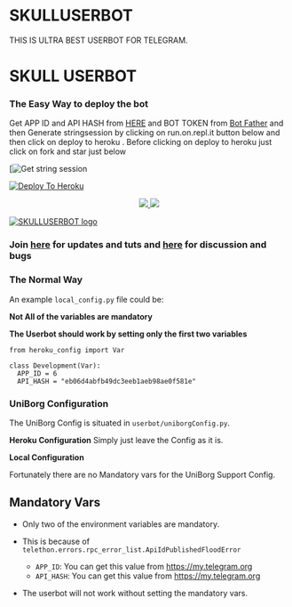 # SKULLUSERBOT
THIS IS ULTRA BEST USERBOT FOR TELEGRAM.

# SKULL USERBOT

### The Easy Way to deploy the bot
Get APP ID and API HASH from [HERE](https://my.telegram.org) and BOT TOKEN from [Bot Father](https://t.me/botfather) and then Generate stringsession by clicking on run.on.repl.it button below and then click on deploy to heroku . Before clicking on deploy to heroku just click on fork and star just below

[![Get string session](https://repl.it/@hackelite01/SKULLUSERBOT)

[![Deploy To Heroku](https://www.herokucdn.com/deploy/button.svg)](https://dashboard.heroku.com/new?button-url=https%3A%2F%2Fgithub.com%2Fhackelite01%2FSKULLUSERBOT%2Ftree%2Fbugs&template=https%3A%2F%2Fgithub.com%2Fhackelite01%2FSKULLUSERBOT)
<p align="center">
  <a href="https://github.com/hackelite01/SKULLUSERBOT/fork">
    <img src="https://img.shields.io/github/forks/hackelite01/SKULLUSERBOT?label=Fork&style=social">
    
  </a>
  <a href="https://github.com/hackelite01/SKULLUSERBOT">
    <img src="https://img.shields.io/github/stars/hackelite01/SKULLUSERBOT?style=social">
  </a>
</p>


[![SKULLUSERBOT logo](https://telegra.ph/file/0e2141584fb187583002b.jpg)](https://heroku.com/deploy?template=https://github.com/hackelite01/SKULLUSERBOT)


### Join [here](https://t.me/skulluserbot) for updates and tuts and [here](https://t.me/skulluserbot_support) for discussion and bugs

### The Normal Way

An example `local_config.py` file could be:

**Not All of the variables are mandatory**

__The Userbot should work by setting only the first two variables__

```python3
from heroku_config import Var

class Development(Var):
  APP_ID = 6
  API_HASH = "eb06d4abfb49dc3eeb1aeb98ae0f581e"
```

### UniBorg Configuration

The UniBorg Config is situated in `userbot/uniborgConfig.py`.

**Heroku Configuration**
Simply just leave the Config as it is.

**Local Configuration**

Fortunately there are no Mandatory vars for the UniBorg Support Config.

## Mandatory Vars

- Only two of the environment variables are mandatory.
- This is because of `telethon.errors.rpc_error_list.ApiIdPublishedFloodError`

    - `APP_ID`:   You can get this value from https://my.telegram.org
    - `API_HASH`:   You can get this value from https://my.telegram.org
- The userbot will not work without setting the mandatory vars.
